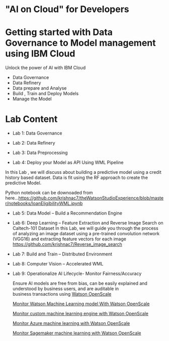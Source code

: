 # "AI on Cloud" for Developers
# Getting started with Data Governance to Model management using IBM Cloud

Unlock the power of AI with IBM Cloud

  - Data Governance
  - Data Refinery 
  - Data prepare and Analyse
  - Build , Train and Deploy Models
  - Manage the Model

# Lab Content

  -  Lab 1: Data Governance

  - Lab 2: Data Refinery

  - Lab 3: Data Preprocessing 

  - Lab 4: Deploy your Model as API Using WML Pipeline

In this Lab , we will discuss about building a predictive model using a credit history based dataset.
Data is fit using the RF approach to create the predictive Model.

Python notebook can be downoaded from here...https://github.com/krishnac7/theWatsonStudioExperience/blob/master/notebooks/loanEligibilityWML.ipynb

  - Lab 5: Data Model – Build a Recommendation Engine

  - Lab 6: Deep Learning – Feature Extraction and Reverse Image Search on Caltech-101 Dataset
  In this Lab, we  will guide you through the process of analyzing an image dataset using a pre-trained convolution network (VGG16) and extracting feature vectors for each image
https://github.com/krishnac7/Reverse_image_search
  - Lab 7: Build and Train – Distributed Environment

  - Lab 8: Computer Vision – Accelerated WML



  - Lab 9: Operationalize AI Lifecycle- Monitor Fairness/Accuracy
  
    Ensure AI models are free from bias, can be easily explained and understood by business users, and are auditable in   
    business transactions using [Watson OpenScale](https://cloud.ibm.com/docs/services/ai-openscale?topic=ai-openscale-gettingstarted#gettingstarted)
  
    [Monitor Watson Machine Learning model With Watson OpenScale](https://developer.ibm.com/patterns/monitor-performance-fairness-and-quality-of-a-wml-model-with-ai-openscale-apis/)
  
    [Monitor custom machine learning engine with Watson OpenScale](https://developer.ibm.com/patterns/monitor-custom-machine-learning-engine-with-ai-openscale/)

    [Monitor Azure machine learning with Watson OpenScale](https://developer.ibm.com/patterns/monitor-azure-machine-learning-studio-models-with-ai-openscale/)

    [Monitor Sagemaker machine learning with Watson OpenScale](https://developer.ibm.com/patterns/monitor-amazon-sagemaker-machine-learning-models-with-ai-openscale/)
